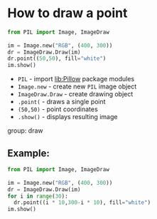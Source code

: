 # How to draw a point

```python
from PIL import Image, ImageDraw
  
im = Image.new("RGB", (400, 300))  
dr = ImageDraw.Draw(im)
dr.point((50,50), fill="white")
im.show()
```

- `PIL` - import [lib:Pillow](https://onelinerhub.com/python-pillow/how-to-install-python-pillow-module) package modules
- `Image.new` - create new `PIL` image object
- `ImageDraw.Draw` - create drawing object
- `.point(` - draws a single point
- `(50,50)` - point coordinates
- `.show()` - displays resulting image

group: draw

## Example: 
```python
from PIL import Image, ImageDraw
  
im = Image.new("RGB", (400, 300))  
dr = ImageDraw.Draw(im)
for i in range(30):
  dr.point((i * 10,300-i * 10), fill="white")
im.show()
```

